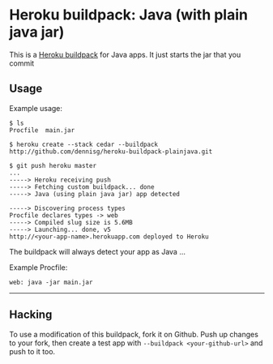 Heroku buildpack: Java (with plain java jar)
=========================

This is a [Heroku buildpack](http://devcenter.heroku.com/articles/buildpack) for Java apps.
It just starts the jar that you commit

Usage
-----

Example usage:

    $ ls
    Procfile  main.jar	

    $ heroku create --stack cedar --buildpack http://github.com/dennisg/heroku-buildpack-plainjava.git
    
    $ git push heroku master
    ...
	-----> Heroku receiving push
	-----> Fetching custom buildpack... done
	-----> Java (using plain java jar) app detected
       
	-----> Discovering process types
    Procfile declares types -> web
	-----> Compiled slug size is 5.6MB
	-----> Launching... done, v5
    http://<your-app-name>.herokuapp.com deployed to Heroku

The buildpack will always detect your app as Java ...


Example Procfile:

	web: java -jar main.jar

-------

Hacking
-------

To use a modification of this buildpack, fork it on Github. Push up changes to your fork, then create a test app with `--buildpack <your-github-url>` and push to it too.
